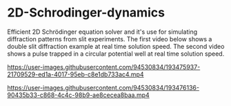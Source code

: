 # 2D-Schrodinger-dynamics
Efficient 2D Schrödinger equation solver and it's use for simulating diffraction patterns from slit experiments. The first video below shows a double slit diffraction example at real time solution speed. The second video shows a pulse trapped in a circular potential well at real time solution speed.


https://user-images.githubusercontent.com/94530834/193475937-21709529-ed1a-4017-95eb-c8e1db733ac4.mp4



https://user-images.githubusercontent.com/94530834/193476136-90435b33-c868-4c4c-98b9-ae8cecea8baa.mp4

